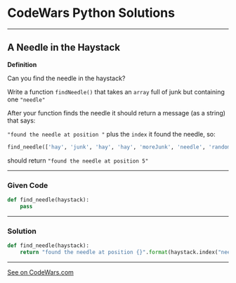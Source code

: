 # CodeWars Python Solutions

---

## A Needle in the Haystack


**Definition**

Can you find the needle in the haystack?

Write a function `findNeedle()` that takes an `array` full of junk but containing one `"needle"`

After your function finds the needle it should return a message (as a string) that says:

`"found the needle at position "` plus the `index` it found the needle, so:


```Python
find_needle(['hay', 'junk', 'hay', 'hay', 'moreJunk', 'needle', 'randomJunk'])
```

should return `"found the needle at position 5"`

---

### Given Code


```python
def find_needle(haystack):
    pass
```

---

### Solution


```python
def find_needle(haystack):
    return "found the needle at position {}".format(haystack.index("needle"))
```

---


[See on CodeWars.com](https://www.codewars.com/kata/56676e8fabd2d1ff3000000c)
